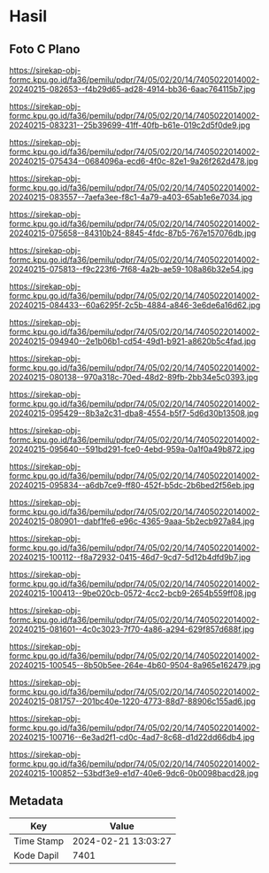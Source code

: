 # Hasil

## Foto C Plano

https://sirekap-obj-formc.kpu.go.id/fa36/pemilu/pdpr/74/05/02/20/14/7405022014002-20240215-082653--f4b29d65-ad28-4914-bb36-6aac764115b7.jpg

https://sirekap-obj-formc.kpu.go.id/fa36/pemilu/pdpr/74/05/02/20/14/7405022014002-20240215-083231--25b39699-41ff-40fb-b61e-019c2d5f0de9.jpg

https://sirekap-obj-formc.kpu.go.id/fa36/pemilu/pdpr/74/05/02/20/14/7405022014002-20240215-075434--0684096a-ecd6-4f0c-82e1-9a26f262d478.jpg

https://sirekap-obj-formc.kpu.go.id/fa36/pemilu/pdpr/74/05/02/20/14/7405022014002-20240215-083557--7aefa3ee-f8c1-4a79-a403-65ab1e6e7034.jpg

https://sirekap-obj-formc.kpu.go.id/fa36/pemilu/pdpr/74/05/02/20/14/7405022014002-20240215-075658--84310b24-8845-4fdc-87b5-767e157076db.jpg

https://sirekap-obj-formc.kpu.go.id/fa36/pemilu/pdpr/74/05/02/20/14/7405022014002-20240215-075813--f9c223f6-7f68-4a2b-ae59-108a86b32e54.jpg

https://sirekap-obj-formc.kpu.go.id/fa36/pemilu/pdpr/74/05/02/20/14/7405022014002-20240215-084433--60a6295f-2c5b-4884-a846-3e6de6a16d62.jpg

https://sirekap-obj-formc.kpu.go.id/fa36/pemilu/pdpr/74/05/02/20/14/7405022014002-20240215-094940--2e1b06b1-cd54-49d1-b921-a8620b5c4fad.jpg

https://sirekap-obj-formc.kpu.go.id/fa36/pemilu/pdpr/74/05/02/20/14/7405022014002-20240215-080138--970a318c-70ed-48d2-89fb-2bb34e5c0393.jpg

https://sirekap-obj-formc.kpu.go.id/fa36/pemilu/pdpr/74/05/02/20/14/7405022014002-20240215-095429--8b3a2c31-dba8-4554-b5f7-5d6d30b13508.jpg

https://sirekap-obj-formc.kpu.go.id/fa36/pemilu/pdpr/74/05/02/20/14/7405022014002-20240215-095640--591bd291-fce0-4ebd-959a-0a1f0a49b872.jpg

https://sirekap-obj-formc.kpu.go.id/fa36/pemilu/pdpr/74/05/02/20/14/7405022014002-20240215-095834--a6db7ce9-ff80-452f-b5dc-2b6bed2f56eb.jpg

https://sirekap-obj-formc.kpu.go.id/fa36/pemilu/pdpr/74/05/02/20/14/7405022014002-20240215-080901--dabf1fe6-e96c-4365-9aaa-5b2ecb927a84.jpg

https://sirekap-obj-formc.kpu.go.id/fa36/pemilu/pdpr/74/05/02/20/14/7405022014002-20240215-100112--f8a72932-0415-46d7-9cd7-5d12b4dfd9b7.jpg

https://sirekap-obj-formc.kpu.go.id/fa36/pemilu/pdpr/74/05/02/20/14/7405022014002-20240215-100413--9be020cb-0572-4cc2-bcb9-2654b559ff08.jpg

https://sirekap-obj-formc.kpu.go.id/fa36/pemilu/pdpr/74/05/02/20/14/7405022014002-20240215-081601--4c0c3023-7f70-4a86-a294-629f857d688f.jpg

https://sirekap-obj-formc.kpu.go.id/fa36/pemilu/pdpr/74/05/02/20/14/7405022014002-20240215-100545--8b50b5ee-264e-4b60-9504-8a965e162479.jpg

https://sirekap-obj-formc.kpu.go.id/fa36/pemilu/pdpr/74/05/02/20/14/7405022014002-20240215-081757--201bc40e-1220-4773-88d7-88906c155ad6.jpg

https://sirekap-obj-formc.kpu.go.id/fa36/pemilu/pdpr/74/05/02/20/14/7405022014002-20240215-100716--6e3ad2f1-cd0c-4ad7-8c68-d1d22dd66db4.jpg

https://sirekap-obj-formc.kpu.go.id/fa36/pemilu/pdpr/74/05/02/20/14/7405022014002-20240215-100852--53bdf3e9-e1d7-40e6-9dc6-0b0098bacd28.jpg


## Metadata

| Key        | Value               |
| ---------- | ------------------- |
| Time Stamp | 2024-02-21 13:03:27 |
| Kode Dapil | 7401                |



